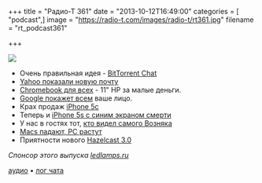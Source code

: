 +++
title = "Радио-Т 361"
date = "2013-10-12T16:49:00"
categories = [ "podcast",]
image = "https://radio-t.com/images/radio-t/rt361.jpg"
filename = "rt_podcast361"

+++

![](https://radio-t.com/images/radio-t/rt361.jpg)

* Очень правильная идея - [BitTorrent Chat](http://blog.bittorrent.com/2013/09/30/now-in-labs-building-secure-server-less-messaging-with-bittorrent-chat/)
* [Yahoo показали новую почту](http://www.theverge.com/2013/10/8/4815176/yahoo-unveils-total-email-redesign-inspired-by-flickr-and-tumblr)
* [Chromebook для всех](http://www.theverge.com/2013/10/8/4815792/google-multi-color-hp-chromebook-11-price-availability) -  11" HP за малые деньги.
* [Google покажет всем](http://thenextweb.com/google/2013/10/11/google-reveals-plans-use-name-photo-alongside-shared-endorsements-ads-web/) ваше лицо.
* Крах продаж [iPhone 5c](http://9to5mac.com/2013/10/11/q4-iphone-5c-sales-may-have-been-a-third-down-on-early-estimates-key-analyst/)
* Теперь и [iPhone 5s с синим экраном смерти](http://allthingsd.com/20131011/apps-on-iphone-5s-crashing-at-twice-the-rate-as-on-iphone-5-iphone-5c/)
* У нас в гостях тот, [кто видел самого Возняка](http://www.gazeta.ru/social/2013/10/12/5703201.shtml)
* [Macs падают, PC растут](http://money.cnn.com/2013/10/10/technology/mac-pc-sales/index.html)
* Приятности нового [Hazelcast 3.0](http://www.infoq.com/news/2013/10/hazelcast-3.0)

_Спонсор этого выпуска [ledlamps.ru](http://ledlamps.ru)_

[аудио](https://cdn.radio-t.com/rt_podcast361.mp3) • [лог чата](http://chat.radio-t.com/logs/radio-t-361.html)
<audio src="https://cdn.radio-t.com/rt_podcast361.mp3" preload="none"></audio>
